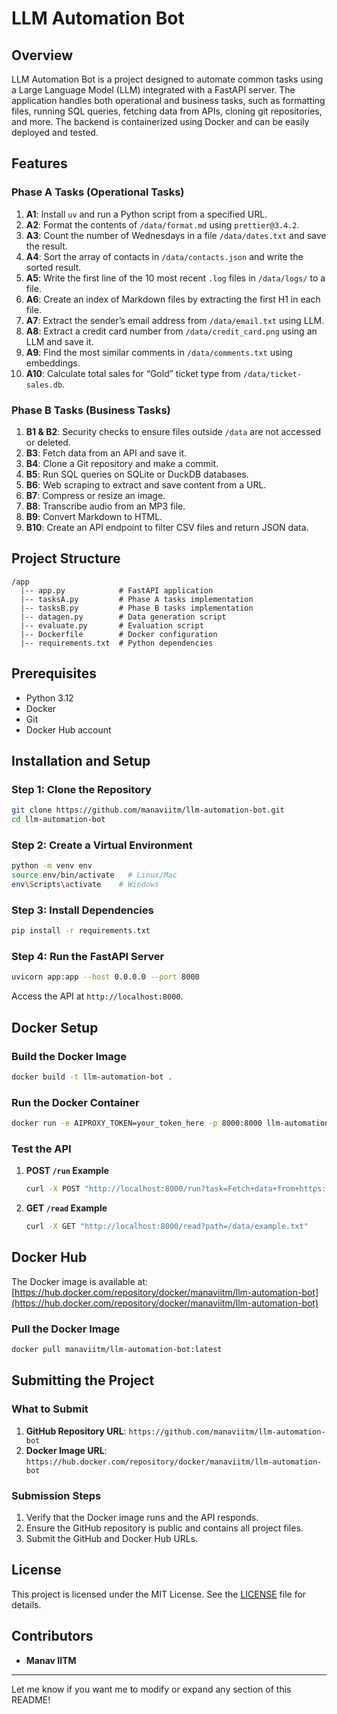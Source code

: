 # LLM Automation Bot

## Overview
LLM Automation Bot is a project designed to automate common tasks using a Large Language Model (LLM) integrated with a FastAPI server. The application handles both operational and business tasks, such as formatting files, running SQL queries, fetching data from APIs, cloning git repositories, and more. The backend is containerized using Docker and can be easily deployed and tested.

## Features
### Phase A Tasks (Operational Tasks)
1. **A1**: Install `uv` and run a Python script from a specified URL.
2. **A2**: Format the contents of `/data/format.md` using `prettier@3.4.2`.
3. **A3**: Count the number of Wednesdays in a file `/data/dates.txt` and save the result.
4. **A4**: Sort the array of contacts in `/data/contacts.json` and write the sorted result.
5. **A5**: Write the first line of the 10 most recent `.log` files in `/data/logs/` to a file.
6. **A6**: Create an index of Markdown files by extracting the first H1 in each file.
7. **A7**: Extract the sender’s email address from `/data/email.txt` using LLM.
8. **A8**: Extract a credit card number from `/data/credit_card.png` using an LLM and save it.
9. **A9**: Find the most similar comments in `/data/comments.txt` using embeddings.
10. **A10**: Calculate total sales for “Gold” ticket type from `/data/ticket-sales.db`.

### Phase B Tasks (Business Tasks)
1. **B1 & B2**: Security checks to ensure files outside `/data` are not accessed or deleted.
2. **B3**: Fetch data from an API and save it.
3. **B4**: Clone a Git repository and make a commit.
4. **B5**: Run SQL queries on SQLite or DuckDB databases.
5. **B6**: Web scraping to extract and save content from a URL.
6. **B7**: Compress or resize an image.
7. **B8**: Transcribe audio from an MP3 file.
8. **B9**: Convert Markdown to HTML.
9. **B10**: Create an API endpoint to filter CSV files and return JSON data.

## Project Structure
```
/app
  |-- app.py            # FastAPI application
  |-- tasksA.py         # Phase A tasks implementation
  |-- tasksB.py         # Phase B tasks implementation
  |-- datagen.py        # Data generation script
  |-- evaluate.py       # Evaluation script
  |-- Dockerfile        # Docker configuration
  |-- requirements.txt  # Python dependencies
```

## Prerequisites
- Python 3.12
- Docker
- Git
- Docker Hub account

## Installation and Setup
### Step 1: Clone the Repository
```bash
git clone https://github.com/manaviitm/llm-automation-bot.git
cd llm-automation-bot
```

### Step 2: Create a Virtual Environment
```bash
python -m venv env
source env/bin/activate   # Linux/Mac
env\Scripts\activate    # Windows
```

### Step 3: Install Dependencies
```bash
pip install -r requirements.txt
```

### Step 4: Run the FastAPI Server
```bash
uvicorn app:app --host 0.0.0.0 --port 8000
```
Access the API at `http://localhost:8000`.

## Docker Setup
### Build the Docker Image
```bash
docker build -t llm-automation-bot .
```

### Run the Docker Container
```bash
docker run -e AIPROXY_TOKEN=your_token_here -p 8000:8000 llm-automation-bot
```

### Test the API
1. **POST `/run` Example**
   ```bash
   curl -X POST "http://localhost:8000/run?task=Fetch+data+from+https://jsonplaceholder.typicode.com/posts/1+and+save+it+to+/data/example.txt"
   ```
2. **GET `/read` Example**
   ```bash
   curl -X GET "http://localhost:8000/read?path=/data/example.txt"
   ```

## Docker Hub
The Docker image is available at: [https://hub.docker.com/repository/docker/manaviitm/llm-automation-bot](https://hub.docker.com/repository/docker/manaviitm/llm-automation-bot)

### Pull the Docker Image
```bash
docker pull manaviitm/llm-automation-bot:latest
```

## Submitting the Project
### What to Submit
1. **GitHub Repository URL**: `https://github.com/manaviitm/llm-automation-bot`
2. **Docker Image URL**: `https://hub.docker.com/repository/docker/manaviitm/llm-automation-bot`

### Submission Steps
1. Verify that the Docker image runs and the API responds.
2. Ensure the GitHub repository is public and contains all project files.
3. Submit the GitHub and Docker Hub URLs.

## License
This project is licensed under the MIT License. See the [LICENSE](LICENSE) file for details.

## Contributors
- **Manav IITM**

---
Let me know if you want me to modify or expand any section of this README!
